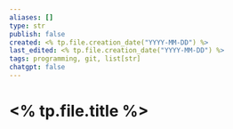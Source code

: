 ```yaml
---
aliases: []
type: str
publish: false
created: <% tp.file.creation_date("YYYY-MM-DD") %>
last_edited: <% tp.file.creation_date("YYYY-MM-DD") %>
tags: programming, git, list[str]
chatgpt: false
---
```

# <% tp.file.title %>